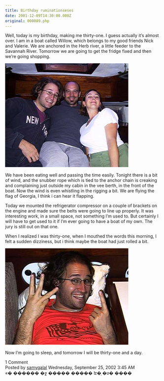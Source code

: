 ```yaml
---
title: Birthday ruminationseses
date: 2001-12-09T14:30:00.000Z
original: 000089.php
---
```


Well, today is my birthday, making me thirty-one. I guess actually it’s almost over. I am in a boat called Willow, which belongs to my good friends Nick and Valerie. We are anchored in the Herb river, a little feeder to the Savannah River. Tomorrow we are going to get the fridge fixed and then we’re going shopping.

<p class="polaroid" style="--deg: -2deg"><img src="./us-on-willow.jpg" /></p>

We have been eating well and passing the time easily. Tonight there is a bit of wind, and the snubber rope which is tied to the anchor chain is creaking and complaining just outside my cabin in the vee berth, in the front of the boat. Now the wind is even whistling in the rigging a bit. We are flying the flag of Georgia, I think i can hear it flapping.

Today we mounted the refrigerator compressor on a couple of brackets on the engine and made sure the belts were going to line up properly. It was interesting work, in a small space, not something I’m used to. But certainly I will have to get used to it if I’m ever going to have a boat of my own. The jury is still out on that one.

When I realized I was thirty-one, when I mouthed the words this morning, I felt a sudden dizziness, but i think maybe the boat had just rolled a bit.

<p class="polaroid" style="--deg: -2deg"><img src="./pascal-is-31.jpg" /></p>

Now I’m going to sleep, and tomorrow I will be thirty-one and a day.

<div class="commentdivider"></div><span class="commentheader">1 Comment</span>




<div class="commentdivider">
<span class="commentauthorbox">Posted by <a href="mailto&#58;samygalal&#64;hotmail&#46;com">samygalal</a></span>
<span class="commentdatebox">Wednesday, September 25, 2002</span>
<span class="commenttimebox"> 3:45 AM</span>
</div>
<div class="commentbody">«� ������ �ջ ����� ����� ʫ�̦ �ʋ� ����</div>




